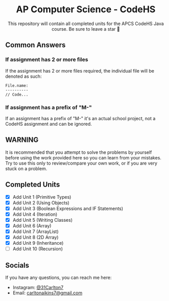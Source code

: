 <h1 align="center">AP Computer Science - CodeHS</h1> <p align="center">This repository will contain all completed units for the APCS CodeHS Java course. Be sure to leave a star 🌟<p>

## Common Answers
### If assignment has 2 or more files
If the assignment has 2 or more files required, the individual file will be denoted as such:

```
File.name:
----------
// Code...
```

### If assignment has a prefix of "M-"
If an assignment has a prefix of "M-" it's an actual school project, not a CodeHS assignment and can be ignored.

## WARNING

It is recommended that you attempt to solve the problems by yourself before using the work provided here so you can learn from your mistakes. Try to use this only to review/compare your own work, or if you are very stuck on a problem.


## Completed Units
- [X] Add Unit 1 (Primitive Types)
- [X] Add Unit 2 (Using Objects)
- [X] Add Unit 3 (Boolean Expressions and IF Statements)
- [X] Add Unit 4 (Iteration)
- [X] Add Unit 5 (Writing Classes)
- [X] Add Unit 6 (Array)
- [X] Add Unit 7 (ArrayList)
- [X] Add Unit 8 (2D Array)
- [X] Add Unit 9 (Inheritance)
- [ ] Add Unit 10 (Recursion)

## Socials
If you have any questions, you can reach me here:

- Instagram: [@31Carlton7](https://www.instagram.com/31carlton7/)
- Email: carltonaikins7@gmail.com
